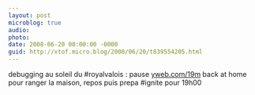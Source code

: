 ```yaml
---
layout: post
microblog: true
audio: 
photo: 
date: 2008-06-20 00:00:00 -0000
guid: http://xtof.micro.blog/2008/06/20/t839554205.html
---
```

debugging au soleil du #royalvalois : pause [yweb.com/19m](http://yweb.com/19m) back at home pour ranger la maison, repos puis prepa #ignite pour 19h00
